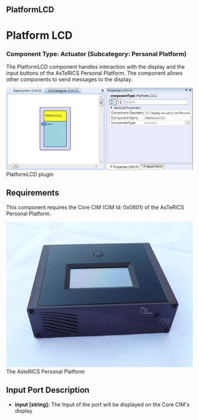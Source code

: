 ##

## PlatformLCD

# Platform LCD

### Component Type: Actuator (Subcategory: Personal Platform)

The PlatformLCD component handles interaction with the display and the input buttons of the AsTeRICS Personal Platform. The component allows other components to send messages to the display.

![Screenshot: PlatformLCD plugin](./img/PlatformLCD.jpg "Screenshot: PlatformLCD plugin")  
PlatformLCD plugin

## Requirements

This component requires the Core CIM (CIM Id: 0x0601) of the AsTeRICS Personal Platform.

![The AsteRICS Personal Platform (preliminary version)](./img/PersonalPlatform.jpg "The AsteRICS Personal Platform (preliminary version)")  
The AsteRICS Personal Platform

## Input Port Description

- **input \[string\]:** The Input of the port will be displayed on the Core CIM's display
